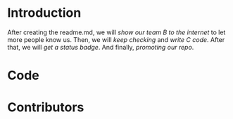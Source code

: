 # Introduction
 After creating the readme.md, we will _show our team B to the internet_ to let more people know us. Then, we will _keep checking_ and _write C code_. After that, we will _get a status badge_. And finally, _promoting our repo_.
# Code
# Contributors

